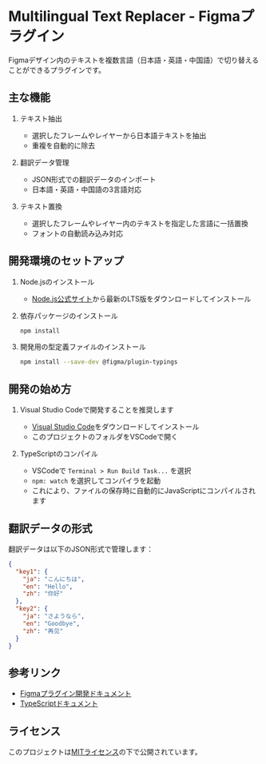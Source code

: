 # Multilingual Text Replacer - Figmaプラグイン

Figmaデザイン内のテキストを複数言語（日本語・英語・中国語）で切り替えることができるプラグインです。

## 主な機能

1. テキスト抽出
   - 選択したフレームやレイヤーから日本語テキストを抽出
   - 重複を自動的に除去

2. 翻訳データ管理
   - JSON形式での翻訳データのインポート
   - 日本語・英語・中国語の3言語対応

3. テキスト置換
   - 選択したフレームやレイヤー内のテキストを指定した言語に一括置換
   - フォントの自動読み込み対応

## 開発環境のセットアップ

1. Node.jsのインストール
   - [Node.js公式サイト](https://nodejs.org/)から最新のLTS版をダウンロードしてインストール

2. 依存パッケージのインストール
   ```bash
   npm install
   ```

3. 開発用の型定義ファイルのインストール
   ```bash
   npm install --save-dev @figma/plugin-typings
   ```

## 開発の始め方

1. Visual Studio Codeで開発することを推奨します
   - [Visual Studio Code](https://code.visualstudio.com/)をダウンロードしてインストール
   - このプロジェクトのフォルダをVSCodeで開く

2. TypeScriptのコンパイル
   - VSCodeで `Terminal > Run Build Task...` を選択
   - `npm: watch` を選択してコンパイラを起動
   - これにより、ファイルの保存時に自動的にJavaScriptにコンパイルされます

## 翻訳データの形式

翻訳データは以下のJSON形式で管理します：

```json
{
  "key1": {
    "ja": "こんにちは",
    "en": "Hello",
    "zh": "你好"
  },
  "key2": {
    "ja": "さようなら",
    "en": "Goodbye",
    "zh": "再见"
  }
}
```

## 参考リンク

- [Figmaプラグイン開発ドキュメント](https://www.figma.com/plugin-docs/)
- [TypeScriptドキュメント](https://www.typescriptlang.org/)

## ライセンス

このプロジェクトは[MITライセンス](LICENSE)の下で公開されています。

